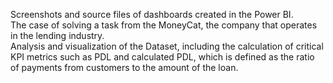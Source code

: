 Screenshots and source files of dashboards created in the Power BI.   
The case of solving a task from the MoneyCat, the company that operates in the lending industry.    
Analysis and visualization of the Dataset, including the calculation of critical KPI metrics such as PDL and calculated PDL, which is defined as the ratio of payments from customers to the amount of the loan.
